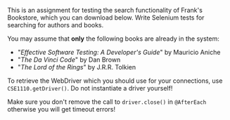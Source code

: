This is an assignment for testing the search functionality of Frank's Bookstore, which you can download below. Write Selenium tests for searching for authors and books.

You may assume that **only** the following books are already in the system:

 - "*Effective Software Testing: A Developer's Guide*" by Mauricio Aniche
 - "*The Da Vinci Code*" by Dan Brown
 - "*The Lord of the Rings*" by J.R.R. Tolkien

To retrieve the WebDriver which you should use for your connections, use `CSE1110.getDriver()`. Do not instantiate a driver yourself!

Make sure you don't remove the call to `driver.close()` in `@AfterEach` otherwise you will get timeout errors!
